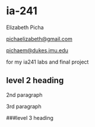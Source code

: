 # ia-241

Elizabeth Picha

pichaelizabeth@gmail.com

pichaem@dukes.jmu.edu

for my ia241 labs and final project

## level 2 heading

2nd paragraph

3rd paragraph

###level 3 heading
